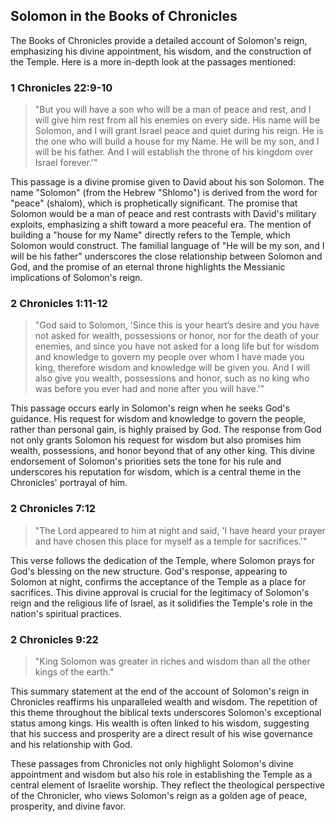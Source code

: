 ## Solomon in the Books of Chronicles

The Books of Chronicles provide a detailed account of Solomon's reign, emphasizing his divine appointment, his wisdom, and the construction of the Temple. Here is a more in-depth look at the passages mentioned:

### 1 Chronicles 22:9-10

> "But you will have a son who will be a man of peace and rest, and I will give him rest from all his enemies on every side. His name will be Solomon, and I will grant Israel peace and quiet during his reign. He is the one who will build a house for my Name. He will be my son, and I will be his father. And I will establish the throne of his kingdom over Israel forever.'"

This passage is a divine promise given to David about his son Solomon. The name "Solomon" (from the Hebrew "Shlomo") is derived from the word for "peace" (shalom), which is prophetically significant. The promise that Solomon would be a man of peace and rest contrasts with David's military exploits, emphasizing a shift toward a more peaceful era. The mention of building a "house for my Name" directly refers to the Temple, which Solomon would construct. The familial language of "He will be my son, and I will be his father" underscores the close relationship between Solomon and God, and the promise of an eternal throne highlights the Messianic implications of Solomon's reign.

### 2 Chronicles 1:11-12

> "God said to Solomon, 'Since this is your heart’s desire and you have not asked for wealth, possessions or honor, nor for the death of your enemies, and since you have not asked for a long life but for wisdom and knowledge to govern my people over whom I have made you king, therefore wisdom and knowledge will be given you. And I will also give you wealth, possessions and honor, such as no king who was before you ever had and none after you will have.'"

This passage occurs early in Solomon's reign when he seeks God's guidance. His request for wisdom and knowledge to govern the people, rather than personal gain, is highly praised by God. The response from God not only grants Solomon his request for wisdom but also promises him wealth, possessions, and honor beyond that of any other king. This divine endorsement of Solomon's priorities sets the tone for his rule and underscores his reputation for wisdom, which is a central theme in the Chronicles' portrayal of him.

### 2 Chronicles 7:12

> "The Lord appeared to him at night and said, 'I have heard your prayer and have chosen this place for myself as a temple for sacrifices.'"

This verse follows the dedication of the Temple, where Solomon prays for God's blessing on the new structure. God's response, appearing to Solomon at night, confirms the acceptance of the Temple as a place for sacrifices. This divine approval is crucial for the legitimacy of Solomon's reign and the religious life of Israel, as it solidifies the Temple's role in the nation's spiritual practices.

### 2 Chronicles 9:22

> "King Solomon was greater in riches and wisdom than all the other kings of the earth."

This summary statement at the end of the account of Solomon's reign in Chronicles reaffirms his unparalleled wealth and wisdom. The repetition of this theme throughout the biblical texts underscores Solomon's exceptional status among kings. His wealth is often linked to his wisdom, suggesting that his success and prosperity are a direct result of his wise governance and his relationship with God.

These passages from Chronicles not only highlight Solomon's divine appointment and wisdom but also his role in establishing the Temple as a central element of Israelite worship. They reflect the theological perspective of the Chronicler, who views Solomon's reign as a golden age of peace, prosperity, and divine favor.

